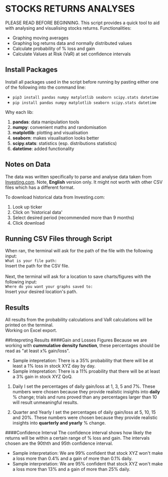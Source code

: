 # STOCKS RETURNS ANALYSES
PLEASE READ BEFORE BEGINNING. 
This script provides a quick tool to aid with analysing and visualising stocks returns. Functionalities: 
- Graphing moving averages 
- Graphing log returns data and normally distributed values 
- Calculate probability of % loss and gain 
- Calculate Values at Risk (VaR) at set confidence intervals 

## Install Packages 
Install all packages used in the script before running by pasting either one of the following into the command line: 
- ```pip3 install pandas numpy matplotlib seaborn scipy.stats datetime``` 
- ```pip install pandas numpy matplotlib seaborn scipy.stats datetime``` 

Why each lib: 
1. **pandas**: data manipulation tools 
2. **numpy**: convenient maths and randomisation 
3. **matplotlib**: plotting and visualisation 
4. **seaborn**: makes visualisation looks better 
5. **scipy.stats**: statistics (esp. distributions statistics) 
6. **datetime**: added functionality 

## Notes on Data 
The data was written specifically to parse and analyse data taken from [Investing.com](https://www.investing.com/). Note, **English** version only. It might not worth with other CSV files which has a different format. 

To download historical data from Investing.com: 
1. Look up ticker 
2. Click on 'historical data' 
3. Select desired period (recommended more than 9 months) 
4. Click download 

## Running CSV Files through Script 
When ran, the terminal will ask for the path of the file with the following input:<br> 
```What is your file path:``` <br> 
Insert the path for the CSV file. 
<br> 
<br> 
Next, the terminal will ask for a location to save charts/figures with the following input:<br> 
```Where do you want your graphs saved to:``` <br> 
Insert your desired location's path. 

## Results 
All results from the probability calculations and VaR calculations will be printed on the terminal.  
Working on Excel export. 

##Intepreting Results 
####Gain and Losses Figures 
Because we are working with **cummulative density function**, these percentages should be read as "at least x% gain/loss". 
* Sample intepretation: There is a 35% probability that there will be at least a 1% loss in stock XYZ day by day. 
* Sample intepretation: There is a 11% proability that there will be at least a 3% gain in stock XYZ QoQ. 

1. Daily 
I set the percentages of daily gain/loss at 1, 3, 5 and 7%. These numbers were chosen because they provide realistic insights into **daily** % change; trials and runs proved than any percentages larger than 10 will result unmeaningful results. 

2. Quarter and Yearly 
I set the percentages of daily gain/loss at 5, 10, 15 and 20%. These numbers were chosen because they provide realistic insights into **quarterly and yearly** % change. 

####Confidence Interval 
The confidence interval shows how likely the returns will be within a certain range of % loss and gain. 
The intervals chosen are the 90thth and 95th confidence interval. 
* Sample interpretation: We are 99% confident that stock XYZ won't make a loss more than 0.4% and a gain of more than 0.1% daily. 
* Sample interpretation: We are 95% confident that stock XYZ won't make a loss more than 13% and a gain of more than 25% daily. 




